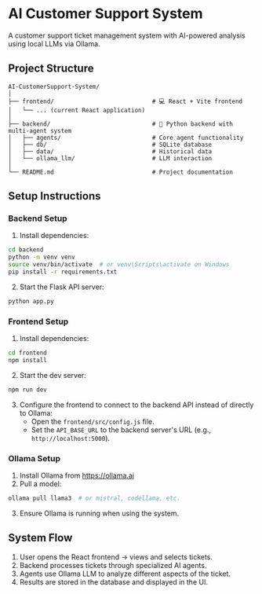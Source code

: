 # AI Customer Support System

A customer support ticket management system with AI-powered analysis using local LLMs via Ollama.

## Project Structure

```
AI-CustomerSupport-System/
│
├── frontend/                            # 💻 React + Vite frontend
│   └── ... (current React application)
│
├── backend/                             # 🧠 Python backend with multi-agent system
│   ├── agents/                          # Core agent functionality
│   ├── db/                              # SQLite database
│   ├── data/                            # Historical data
│   └── ollama_llm/                      # LLM interaction
│
└── README.md                            # Project documentation
```

## Setup Instructions

### Backend Setup

1. Install dependencies:
```bash
cd backend
python -m venv venv
source venv/bin/activate  # or venv\Scripts\activate on Windows
pip install -r requirements.txt
```

2. Start the Flask API server:
```bash
python app.py
```

### Frontend Setup

1. Install dependencies:
```bash
cd frontend
npm install
```

2. Start the dev server:
```bash
npm run dev
```

3. Configure the frontend to connect to the backend API instead of directly to Ollama:
   - Open the `frontend/src/config.js` file.
   - Set the `API_BASE_URL` to the backend server's URL (e.g., `http://localhost:5000`).

### Ollama Setup

1. Install Ollama from https://ollama.ai
2. Pull a model:
```bash
ollama pull llama3  # or mistral, codellama, etc.
```
3. Ensure Ollama is running when using the system.

## System Flow

1. User opens the React frontend → views and selects tickets.
2. Backend processes tickets through specialized AI agents.
3. Agents use Ollama LLM to analyze different aspects of the ticket.
4. Results are stored in the database and displayed in the UI.
